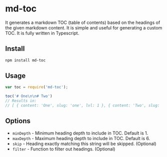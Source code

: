 # md-toc

It generates a markdown TOC (table of contents) based on the headings of the given markdown content. It is simple and useful for generating a custom TOC. It is fully written in Typescript.

## Install

```sh
npm install md-toc
```

## Usage

```js
var toc = require('md-toc');

toc('# One\n\n# Two')
// Results in:
// [ { content: 'One', slug: 'one', lvl: 1 }, { content: 'Two', slug: 'two', lvl: 1 } ]
```

## Options

- `minDepth` - Minimum heading depth to include in TOC. Default is 1.
- `maxDepth` - Maximum heading depth to include in TOC. Default is 6.
- `skip` - Heading exactly matching this string will be skipped. (Optional)
- `filter` - Function to filter out headings. (Optional)
